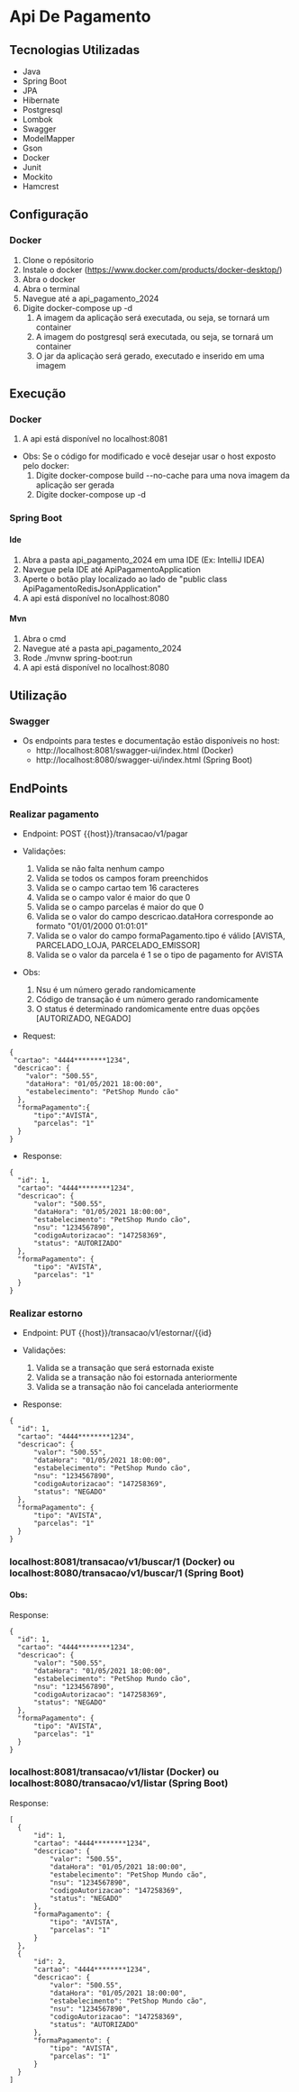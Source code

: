 # Api De Pagamento

## Tecnologias Utilizadas

- Java
- Spring Boot
- JPA
- Hibernate
- Postgresql
- Lombok
- Swagger
- ModelMapper
- Gson
- Docker
- Junit
- Mockito
- Hamcrest
  
## Configuração

### Docker
1. Clone o repósitorio
2. Instale o docker (https://www.docker.com/products/docker-desktop/)
3. Abra o docker
4. Abra o terminal
5. Navegue até a api_pagamento_2024
6. Digite docker-compose up -d
    1. A imagem da aplicação será executada, ou seja, se tornará um container
    2. A imagem do postgresql será executada, ou seja, se tornará um container
    3. O jar da aplicaçào será gerado, executado e inserido em uma imagem

## Execução

### Docker
1. A api está disponível no localhost:8081
- Obs: Se o código for modificado e você desejar usar o host exposto pelo docker:
    1. Digite docker-compose build --no-cache para uma nova imagem da aplicação ser gerada
    2. Digite docker-compose up -d

### Spring Boot

#### Ide
  1. Abra a pasta api_pagamento_2024 em uma IDE (Ex: IntelliJ IDEA) 
  2. Navegue pela IDE até ApiPagamentoApplication
  3. Aperte o botão play localizado ao lado de "public class ApiPagamentoRedisJsonApplication"
  4. A api está disponível no localhost:8080

#### Mvn
  1. Abra o cmd
  2. Navegue até a pasta api_pagamento_2024
  3. Rode ./mvnw spring-boot:run
  4. A api está disponível no localhost:8080

## Utilização

### Swagger

 - Os endpoints para testes e documentação estão disponíveis no host:
    -  http://localhost:8081/swagger-ui/index.html (Docker)
    -  http://localhost:8080/swagger-ui/index.html (Spring Boot)

## EndPoints

  ### Realizar pagamento
  - Endpoint: POST {{host}}/transacao/v1/pagar
  - Validações:
    1. Valida se não falta nenhum campo
    2. Valida se todos os campos foram preenchidos
    3. Valida se o campo cartao tem 16 caracteres
    4. Valida se o campo valor é maior do que 0
    5. Valida se o campo parcelas é maior do que 0
    6. Valida se o valor do campo descricao.dataHora corresponde ao formato "01/01/2000 01:01:01"
    7. Valida se o valor do campo formaPagamento.tipo é válido [AVISTA, PARCELADO_LOJA, PARCELADO_EMISSOR]
    8. Valida se o valor da parcela é 1 se o tipo de pagamento for AVISTA
  - Obs:
    1. Nsu é um número gerado randomicamente
    2. Código de transação é um número gerado randomicamente
    3. O status é determinado randomicamente entre duas opções [AUTORIZADO, NEGADO]
    
  - Request:
  
  ```
  { 
   "cartao": "4444********1234",
   "descricao": {
      "valor": "500.55",
      "dataHora": "01/05/2021 18:00:00",
      "estabelecimento": "PetShop Mundo cão"
    },
    "formaPagamento":{
        "tipo":"AVISTA",
        "parcelas": "1"
    }
  }
  ```

  - Response:
  
  ```
  {
    "id": 1,
    "cartao": "4444********1234",
    "descricao": {
        "valor": "500.55",
        "dataHora": "01/05/2021 18:00:00",
        "estabelecimento": "PetShop Mundo cão",
        "nsu": "1234567890",
        "codigoAutorizacao": "147258369",
        "status": "AUTORIZADO"
    },
    "formaPagamento": {
        "tipo": "AVISTA",
        "parcelas": "1"
    }
  }
  ```
  
  ### Realizar estorno
  - Endpoint: PUT {{host}}/transacao/v1/estornar/{{id}
  - Validações:
    1. Valida se a transação que será estornada existe
    2. Valida se a transação não foi estornada anteriormente
    3. Valida se a transação não foi cancelada anteriormente
  
  - Response: 
  
  ```
  {
    "id": 1,
    "cartao": "4444********1234",
    "descricao": {
        "valor": "500.55",
        "dataHora": "01/05/2021 18:00:00",
        "estabelecimento": "PetShop Mundo cão",
        "nsu": "1234567890",
        "codigoAutorizacao": "147258369",
        "status": "NEGADO"
    },
    "formaPagamento": {
        "tipo": "AVISTA",
        "parcelas": "1"
    }
  }
  ```
  
  ### localhost:8081/transacao/v1/buscar/1 (Docker) ou localhost:8080/transacao/v1/buscar/1 (Spring  Boot)
  #### Obs: 
  
  Response:
  
  ```
  {
    "id": 1,
    "cartao": "4444********1234",
    "descricao": {
        "valor": "500.55",
        "dataHora": "01/05/2021 18:00:00",
        "estabelecimento": "PetShop Mundo cão",
        "nsu": "1234567890",
        "codigoAutorizacao": "147258369",
        "status": "NEGADO"
    },
    "formaPagamento": {
        "tipo": "AVISTA",
        "parcelas": "1"
    }
  }
  ```
  
  ### localhost:8081/transacao/v1/listar (Docker) ou  localhost:8080/transacao/v1/listar (Spring Boot)  
  Response:
  
  ```
  [
    {
        "id": 1,
        "cartao": "4444********1234",
        "descricao": {
            "valor": "500.55",
            "dataHora": "01/05/2021 18:00:00",
            "estabelecimento": "PetShop Mundo cão",
            "nsu": "1234567890",
            "codigoAutorizacao": "147258369",
            "status": "NEGADO"
        },
        "formaPagamento": {
            "tipo": "AVISTA",
            "parcelas": "1"
        }
    },
    {
        "id": 2,
        "cartao": "4444********1234",
        "descricao": {
            "valor": "500.55",
            "dataHora": "01/05/2021 18:00:00",
            "estabelecimento": "PetShop Mundo cão",
            "nsu": "1234567890",
            "codigoAutorizacao": "147258369",
            "status": "AUTORIZADO"
        },
        "formaPagamento": {
            "tipo": "AVISTA",
            "parcelas": "1"
        }
    }
  ]
  ```
